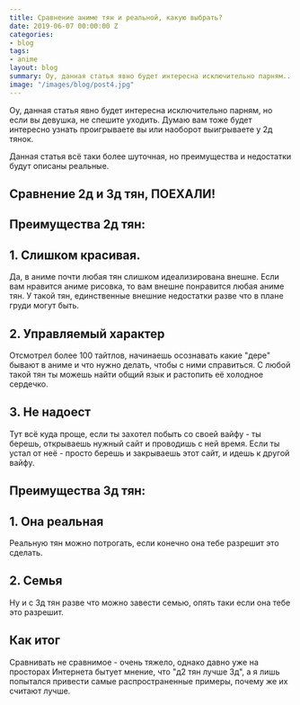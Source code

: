 ```yaml
---
title: Сравнение аниме тян и реальной, какую выбрать?
date: 2019-06-07 00:00:00 Z
categories:
- blog
tags:
- anime
layout: blog
summary: Оу, данная статья явно будет интересна исключительно парням...
image: "/images/blog/post4.jpg"
---
```


Оу, данная статья явно будет интересна исключительно парням, но если вы девушка, не спешите уходить. Думаю вам тоже будет интересно узнать проигрываете вы или наоборот выигрываете у 2д тянок.

Данная статья всё таки более шуточная, но преимущества и недостатки будут описаны реальные.

<h2><b>Сравнение 2д и 3д тян, ПОЕХАЛИ!</b></h2>

<h2>Преимущества 2д тян:</h2>

<h2>1. Слишком красивая.</h2>

Да, в аниме почти любая тян слишком идеализирована внешне. Если вам нравится аниме рисовка, то вам внешне понравится любая аниме тян. У такой тян, единственные внешние недостатки разве что в плане груди могут быть.

<h2>2. Управляемый характер</h2>

Отсмотрел более 100 тайтлов, начинаешь осознавать какие "дере" бывают в аниме и что нужно делать, чтобы с ними справиться. С любой такой тян ты можешь найти общий язык и растопить её холодное сердечко.

<h2>3. Не надоест</h2>

Тут всё куда проще, если ты захотел побыть со своей вайфу - ты берешь, открываешь нужный сайт и проводишь с ней время. Если ты устал от неё - просто берешь и закрываешь этот сайт, и идешь к другой вайфу.

<h2>Преимущества 3д тян:</h2>

<h2>1. Она реальная</h2>

Реальную тян можно потрогать, если конечно она тебе разрешит это сделать.

<h2>2. Семья</h2>

Ну и с 3д тян разве что можно завести семью, опять таки если она тебе это разрешит.

<h2><b>Как итог</b></h2>

Сравнивать не сравнимое - очень тяжело, однако давно уже на просторах Интернета бытует мнение, что "д2 тян лучше 3д", а я лишь попытался привести самые распространенные примеры, почему же их считают лучше.